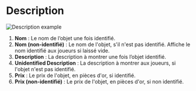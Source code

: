 # Description

![Description example](/Help/img/item-description.webp)

1. **Nom** : Le nom de l’objet une fois identifié.
1. **Nom (non-identifié)** : Le nom de l'objet, s'il n'est pas identifié. Affiche le nom identifié aux joueurs si laissé
   vide.
1. **Description** : La description à montrer une fois l’objet identifié.
1. **Unidentified Description** : La description à montrer aux joueurs, si l'objet n'est pas identifié.
1. **Prix** : Le prix de l'objet, en pièces d'or, si identifié.
1. **Prix (non-identifié)** : Le prix de l'objet, en pièces d'or, si non identifié.
